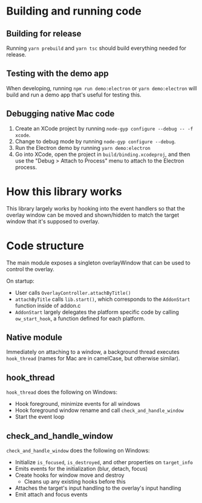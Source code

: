 # Building and running code

## Building for release

Running `yarn prebuild` and `yarn tsc` should build everything needed
for release.

## Testing with the demo app

When developing, running `npm run demo:electron` or `yarn demo:electron`
will build and run a demo app that's useful for testing this.

## Debugging native Mac code

1.  Create an XCode project by running `node-gyp configure --debug -- -f xcode`.
2.  Change to debug mode by running `node-gyp configure --debug`.
3.  Run the Electron demo by running `yarn demo:electron`
3.  Go into XCode, open the project in `build/binding.xcodeproj`, and then use
    the "Debug > Attach to Process" menu to attach to the Electron process.

# How this library works

This library largely works by hooking into the event handlers so that the
overlay window can be moved and shown/hidden to match the target window
that it's supposed to overlay.

# Code structure

The main module exposes a singleton overlayWindow that can be used to control
the overlay.

On startup:

- User calls `OverlayController.attachByTitle()`
- `attachByTitle` calls `lib.start()`, which corresponds to the `AddonStart`
  function inside of addon.c
- `AddonStart` largely delegates the platform specific code by calling
  `ow_start_hook`, a function defined for each platform.

## Native module

Immediately on attaching to a window, a background thread executes
`hook_thread` (names for Mac are in camelCase, but otherwise similar).

## hook_thread

`hook_thread` does the following on Windows:

- Hook foreground, minimize events for all windows
- Hook foreground window rename and call `check_and_handle_window`
- Start the event loop

## check_and_handle_window

`check_and_handle_window` does the following on Windows:

- Initialize `is_focused`, `is_destroyed`, and other properties on
  `target_info`
- Emits events for the initialization (blur, detach, focus)
- Create hooks for window move and destroy
  - Cleans up any existing hooks before this
- Attaches the target's input handling to the overlay's input handling
- Emit attach and focus events
